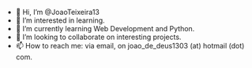 - 👋 Hi, I’m @JoaoTeixeira13
- 👀 I’m interested in learning. 
- 🌱 I’m currently learning Web Development and Python.
- 💞️ I’m looking to collaborate on interesting projects.
- 📫 How to reach me: via email, on joao_de_deus1303 (at) hotmail (dot) com. 

<!---
JoaoTeixeira13/JoaoTeixeira13 is a ✨ special ✨ repository because its `README.md` (this file) appears on your GitHub profile.
You can click the Preview link to take a look at your changes.
--->
